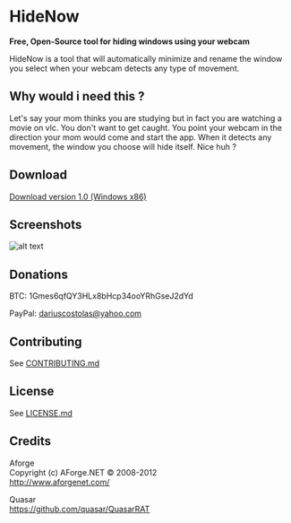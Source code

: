 # HideNow

**Free, Open-Source tool for hiding windows using your webcam**

HideNow is a tool that will automatically minimize and rename the window you select when your webcam detects any type of movement.

Why would i need this ?
---
Let's say your mom thinks you are studying but in fact you are watching a movie on vlc. You don't want to get caught. You point your webcam in the direction your mom would come and start the app. When it detects any movement, the window you choose will hide itself. Nice huh ?

Download
----
[Download version 1.0 (Windows x86)](https://github.com/meltingice1337/HideNow/releases/download/1.0/HideNow.exe)

Screenshots
---
![alt text](http://i.imgur.com/u42MnUu.png "HideNow")

Donations
---
BTC: 1Gmes6qfQY3HLx8bHcp34ooYRhGseJ2dYd

PayPal: dariuscostolas@yahoo.com

Contributing
---
See [CONTRIBUTING.md](/CONTRIBUTING.md)

License
---
See [LICENSE.md](/LICENSE.md)

Credits
---

Aforge  
Copyright (c) AForge.NET © 2008-2012  
http://www.aforgenet.com/

Quasar  
https://github.com/quasar/QuasarRAT  


